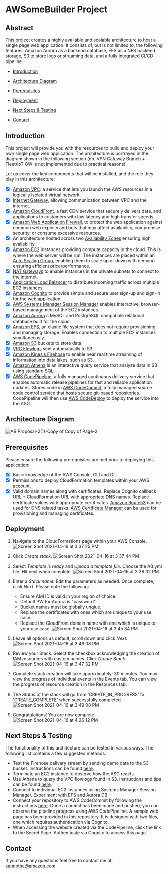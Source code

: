 # AWSomeBuilder Project

## Abstract 
This project creates a highly available and scalable architecture to host a single page web application. It consists of, but is not limited to, the following features: Amazon Aurora as a backend database, EFS as a NFS backend storage, S3 to store logs or streaming data, and a fully integrated CI/CD pipeline. 


- [Introduction](#introduction)

- [Architecture Diagram](#architecturediagaram)

- [Prerequisites](#prerequisites)

- [Deployment](#deployment)

- [Next Steps & Testing](#NextSteps&Testing)

- [Contact](#contact)

## Introduction
This project will provide you with the resources to build and deploy your own single page web application. The architecture is portrayed in the diagram shown in the following section (nb. VPN Gateway Branch + Fleet/IoT GW is not implemented due to practical reasons). 

Let us cover the key components that will be installed, and the role they play in this architecture:

- [x] [Amazon VPC](https://aws.amazon.com/vpc/?vpc-blogs.sort-by=item.additionalFields.createdDate&vpc-blogs.sort-order=desc): a service that lets you launch the AWS resources in a logically isolated virtual network.
- [x] [Internet Gateway](https://docs.aws.amazon.com/vpc/latest/userguide/VPC_Internet_Gateway.html), allowing communication between VPC and the internet.  
- [x] [Amazon CloudFront](https://aws.amazon.com/cloudfront/), a fast CDN service that securely delivers data, and applications to customers with low latency and high transfer speeds.   
- [x] [Amazon Web Application Firewall](https://aws.amazon.com/waf/), to protect the web application against common web exploits and bots that may affect availability, compromise security, or consume excessive resources. 
- [x] An architecture hosted across two [Availability Zones](https://aws.amazon.com/about-aws/global-infrastructure/regions_az/) ensuring high availability. 
- [x] [Amazon EC2](https://aws.amazon.com/ec2/?ec2-whats-new.sort-by=item.additionalFields.postDateTime&ec2-whats-new.sort-order=desc) instances providing compute capacity in the cloud. This is where the web server will be run. The instances are placed within an [Auto Scaling Group](https://docs.aws.amazon.com/autoscaling/ec2/userguide/AutoScalingGroup.html), enabling them to scale up or down with demand ensuring efficient price/performance. 
- [x] [NAT Gateways](https://docs.aws.amazon.com/vpc/latest/userguide/vpc-nat-gateway.html) to enable instances in the private subnets to connect to the internet. 
- [x] [Application Load Balancer](https://docs.aws.amazon.com/elasticloadbalancing/latest/application/introduction.html) to distribute incoming traffic across multiple EC2 instances. 
- [x] [Amazon Cognito](https://aws.amazon.com/cognito/) to provide simple and secure user sign-up and sign-in for the web application. 
- [x] [AWS Systems Manager Session Manager](https://docs.aws.amazon.com/systems-manager/latest/userguide/session-manager.html) enables interactive, browser-based management of the EC2 instances. 
- [x] [Amazon Aurora](https://aws.amazon.com/rds/aurora/?aurora-whats-new.sort-by=item.additionalFields.postDateTime&aurora-whats-new.sort-order=desc) a MySQL and PostgreSQL compatible relational database built for the cloud. 
- [x] [Amazon EFS](https://aws.amazon.com/efs/), an elastic file system that does not require provisioning and managing storage. Enables connection to multiple EC2 instances simultaneously. 
- [x] [Amazon S3](https://aws.amazon.com/s3/) buckets to store data. 
- [x] [VPC Flowlogs](https://docs.aws.amazon.com/vpc/latest/userguide/flow-logs.html) sent automatically to S3. 
- [x] [Amazon Kinesis Firehose](https://aws.amazon.com/kinesis/data-firehose/?kinesis-blogs.sort-by=item.additionalFields.createdDate&kinesis-blogs.sort-order=desc) to enable near real time streaming of information into data lakes, such as S3. 
- [x] [Amazon Athena](https://aws.amazon.com/athena/?whats-new-cards.sort-by=item.additionalFields.postDateTime&whats-new-cards.sort-order=desc) is an interactive query service that analyze data in S3 using standard SQL. 
- [x] [AWS CodePipeline](https://aws.amazon.com/codepipeline/), a fully managed continuous delivery service that enables automatic release pipelines for fast and reliable application updates. Stores code in [AWS CodeCommit](https://aws.amazon.com/codecommit/), a fully managed source code control service that hosts secure git-based repositories. CodePipeline will then use [AWS CodeDeploy](https://aws.amazon.com/codedeploy/) to deploy the service into the ASG.   

## Architecture Diagram

![AB Proposal-2(1)-Copy of Copy of Page-2](https://user-images.githubusercontent.com/32502465/114927451-78923080-9dff-11eb-9de3-07ede5d99611.jpg)

## Prerequisites

Please ensure the following prerequisites are met prior to deploying this application:
- [x] Basic knowledge of the AWS Console, CLI and Git. 
- [x] Permissions to deploy CloudFormation templates within your AWS account. 
- [x] Valid domain names along with certificates. Replace Cognito callback URL + CloudFormation URL with appropriate DNS names. Replace certificate values with appropriate certificates. [Amazon Route53](https://aws.amazon.com/route53/) can be used for DNS related tasks. [AWS Certificate Manager](https://aws.amazon.com/certificate-manager/) can be used for provisioning and managing certificates. 

## Deployment

1. Navigate to the CloudFormations page within your AWS Console. ![Screen Shot 2021-04-16 at 3 37 25 PM](https://user-images.githubusercontent.com/32502465/115130541-8c37c580-9fbe-11eb-83f0-eebc0f6e60ec.png)

2. Click _Create stack_. ![Screen Shot 2021-04-16 at 3 37 44 PM](https://user-images.githubusercontent.com/32502465/115130547-98238780-9fbe-11eb-994c-ceea5785cfc5.png)

3. Select _Template is ready_ and _Upload a template file_. Choose the AB.yml file. Hit next when complete. ![Screen Shot 2021-04-16 at 3 38 32 PM](https://user-images.githubusercontent.com/32502465/115130560-aec9de80-9fbe-11eb-95f0-49a392b7c5d2.png)

4. Enter a _Stack name_. Edit the parameters as needed. Once complete, click _Next_. Please note the following:
    - Ensure AMI ID is valid in your region of choice. 
    - Default PW for Aurora is "password". 
    - Bucket names must be globally unqiue. 
    - Replace the certificates with ones which are unique to your use case. 
    - Replace the CloudFront domain name with one which is unique to your use case. ![Screen Shot 2021-04-16 at 3 45 34 PM](https://user-images.githubusercontent.com/32502465/115130565-b5585600-9fbe-11eb-9091-2889b3ee2a3e.png)

5. Leave all options as default, scroll down and click _Next_. ![Screen Shot 2021-04-16 at 3 46 08 PM](https://user-images.githubusercontent.com/32502465/115130573-be492780-9fbe-11eb-852d-5b8db13be0a1.png)

6. Review your Stack. Select the checkbox acknowledging the creation of IAM resources with custom names. Click _Create Stack_. ![Screen Shot 2021-04-16 at 3 47 32 PM](https://user-images.githubusercontent.com/32502465/115130577-c3a67200-9fbe-11eb-850a-de452bc8bdbe.png)

7. Complete stack creation will take approximately: 30 minutes. You may view the progress of individual events in the Events tab. You can view the progress of resource creation in the Resources tab. 
8. The _Status_ of the stack will go from 'CREATE_IN_PROGRESS' to 'CREATE_COMPLETE' when successfully completed. ![Screen Shot 2021-04-16 at 3 49 08 PM](https://user-images.githubusercontent.com/32502465/115130587-d91b9c00-9fbe-11eb-8192-cfb2047dde11.png)

9. Congratulations! You are now complete. ![Screen Shot 2021-04-16 at 4 26 12 PM](https://user-images.githubusercontent.com/32502465/115130589-dd47b980-9fbe-11eb-8a01-d820efccabd2.png)


## Next Steps & Testing
The functionality of this architecture can be tested in various ways. The following list contains a few suggested methods: 

- Test the Firehose delivery stream by sending demo data to the S3 bucket. Instructions can be found [here](https://docs.aws.amazon.com/firehose/latest/dev/test-drive-firehose.html). 
- Terminate an EC2 instance to observe how the ASG reacts. 
- Use Athena to query the VPC flowlogs found in S3. Instructions and tips can be found [here](https://docs.aws.amazon.com/athena/latest/ug/vpc-flow-logs.html). 
- Connect to individual EC2 instances using Systems Manager Session Manager. Experiment with EFS and Aurora DB. 
- Connect your repository to AWS CodeCommit by following the instructions [here](https://docs.aws.amazon.com/codecommit/latest/userguide/how-to-connect.html). Once a commit has been made and pushed, you can observe the pipeline progress using AWS CodePipeline. A sample web page has been provided in this repository. It is designed with two files, one which requires authentication via Cognito. 
- When accessing the website created via the CodePipeline, click the link to the Secret Page. Authenticate via Cognito to access this page. 

## Contact

If you have any questions feel free to contact me at: kannotha@amazon.com



